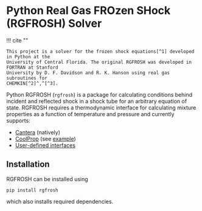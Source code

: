# Python Real Gas FROzen SHock (RGFROSH) Solver

!!! cite ""
    
    This project is a solver for the frozen shock equations[^1] developed in Python at the
    University of Central Florida. The original RGFROSH was developed in FORTRAN at Stanford 
    University by D. F. Davidson and R. K. Hanson using real gas subroutines for 
    CHEMKIN[^2]^,^[^3]. 
    

Python RGFROSH (`rgfrosh`) is a package for calculating conditions behind incident and reflected shock in
a shock tube for an arbitrary equation of state. RGFROSH requires a thermodynamic interface 
for calculating mixture properties as a function of temperature and pressure and currently supports:

- [Cantera](https://github.com/cantera/cantera) (natively)
- [CoolProp](https://github.com/CoolProp/CoolProp) (see [example](guide/#coolprop-example)) 
- [User-defined interfaces](guide/#user-defined-interfaces)



## Installation

RGFROSH can be installed using

```
pip install rgfrosh
```

which also installs required dependencies.

[^1]: Davidson, D.F. and Hanson, R.K. (1996), Real Gas Corrections in Shock Tube Studies 
at High Pressures. Isr. J. Chem., 36: 321-326. 
[https://doi.org/10.1002/ijch.199600044](https://doi.org/10.1002/ijch.199600044)
[^2]: P. Barry Butler, "Real Gas Equations of State for Chemkin" Sandia Report No. 
SAND88-3188 (1988). [https://doi.org/10.2172/6224858](https://doi.org/10.2172/6224858)
[^3]: R. G. Schmitt, P. B. Butler, N. B. French "Chemkin real gas: a Fortran package for 
analaysis of thermodynamic properties and chemical kinetics in non-ideal systems," 
U. of Iowa Report UIME PPB 93-006 (1994).

